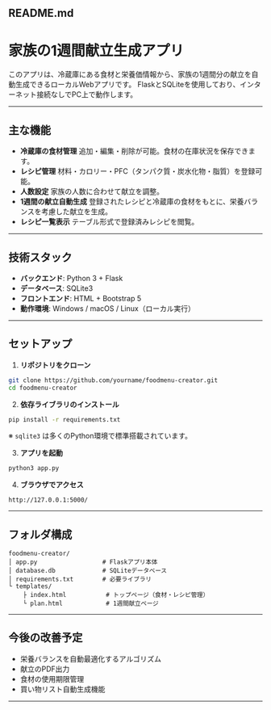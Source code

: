 ## README.md

# 家族の1週間献立生成アプリ

このアプリは、冷蔵庫にある食材と栄養価情報から、家族の1週間分の献立を自動生成できるローカルWebアプリです。
FlaskとSQLiteを使用しており、インターネット接続なしでPC上で動作します。

---

## 主な機能

* **冷蔵庫の食材管理**
  追加・編集・削除が可能。食材の在庫状況を保存できます。
* **レシピ管理**
  材料・カロリー・PFC（タンパク質・炭水化物・脂質）を登録可能。
* **人数設定**
  家族の人数に合わせて献立を調整。
* **1週間の献立自動生成**
  登録されたレシピと冷蔵庫の食材をもとに、栄養バランスを考慮した献立を生成。
* **レシピ一覧表示**
  テーブル形式で登録済みレシピを閲覧。

---

## 技術スタック

* **バックエンド**: Python 3 + Flask
* **データベース**: SQLite3
* **フロントエンド**: HTML + Bootstrap 5
* **動作環境**: Windows / macOS / Linux（ローカル実行）

---

## セットアップ

1. **リポジトリをクローン**

```bash
git clone https://github.com/yourname/foodmenu-creator.git
cd foodmenu-creator
```

2. **依存ライブラリのインストール**

```bash
pip install -r requirements.txt
```

※ `sqlite3` は多くのPython環境で標準搭載されています。

3. **アプリを起動**

```bash
python3 app.py
```

4. **ブラウザでアクセス**

```
http://127.0.0.1:5000/
```

---

## フォルダ構成

```
foodmenu-creator/
│ app.py                  # Flaskアプリ本体
│ database.db             # SQLiteデータベース
│ requirements.txt        # 必要ライブラリ
└ templates/
    ├ index.html           # トップページ（食材・レシピ管理）
    └ plan.html            # 1週間献立ページ
```

---

## 今後の改善予定

* 栄養バランスを自動最適化するアルゴリズム
* 献立のPDF出力
* 食材の使用期限管理
* 買い物リスト自動生成機能

---

